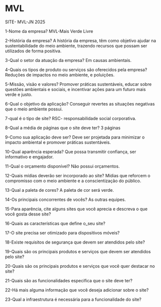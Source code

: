 # MVL
SITE- MVL-JN 2025

1-Nome da empresa?
 MVL-Mais Verde Livre

2-História da empresa?
A história da empresa, têm como objetivo ajudar na sustentabilidade do meio ambiente, trazendo recursos que possam ser utilizados de forma positiva.

3-Qual o setor da atuação da empresa?
 Em causas ambientais.

4-Quais os tipos de produto ou serviços são oferecidos pela empresa?
Reduções de impactos no meio ambiente, e poluições.

5-Missão, visão e valores?
 Promover práticas sustentáveis, educar sobre questões ambientais e sociais, e incentivar ações para um futuro mais verde e justo.

6-Qual o objetivo da aplicação?
 Conseguir revertes as situações negativas que o meio ambiente possui.
 
7-qual é o tipo de site?
 RSC-  responsabilidade social corporativa.
 
8-Qual a média de páginas que o site deve ter?
3 páginas 

9-Como sua aplicação deve ser?
Deve ser projetada para minimizar o impacto ambiental e promover práticas sustentáveis.

10-Qual aparência esperada?
Que possa transmitir confiança, ser informativo e engajador.

11-Qual o orçamento disponível?
 Não possui orçamentos.
 
12-Quais mídias deverão ser incorporado ao site?
 Mídias que reforcem o compromisso com o meio ambiente e a conscientização do público.

13-Qual a paleta de cores?
 A paleta de cor será verde.
 
14-Os principais concorrentes de vocês?
As outras equipes.

15-Para aparência, cite alguns sites que você aprecia e descreva o que você gosta desse site?

16-Quais as características que define o_seu site?

17-O site precisa ser otimizado para dispositivos móveis?

18-Existe requisitos de segurança que devem ser atendidos pelo site?

19-Quais são os principais produtos e serviços que devem ser atendidos pelo site?

20-Quais são os principais produtos e serviços que você quer destacar no site?

21-Quais são as funcionalidades especifica que o site deve ter?

22-Há mais alguma informação que você deseja adicionar sobre o site?

23-Qual a infraestrutura é necessária para a funcionalidade do site?

